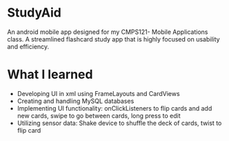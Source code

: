# StudyAid
An android mobile app designed for my CMPS121- Mobile Applications class. A streamlined flashcard study app that is highly focused on usability and efficiency.

# What I learned
* Developing UI in xml using FrameLayouts and CardViews
* Creating and handling MySQL databases
* Implementing UI functionality: onClickListeners to flip cards and add new cards, swipe to go between cards, long press to edit
* Utilizing sensor data: Shake device to shuffle the deck of cards, twist to flip card
